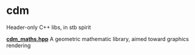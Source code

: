 # cdm
Header-only C++ libs, in stb spirit

**[cdm_maths.hpp](cdm_maths.hpp)** A geometric mathematic library, aimed toward graphics rendering
